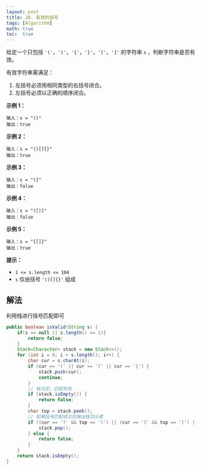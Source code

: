 ```yaml
---
layout: post
title: 20. 有效的括号
tags: [Algorithm]
math: true
toc:  true
---
```


给定一个只包括 `'('`，`')'`，`'{'`，`'}'`，`'['`，`']'` 的字符串 `s` ，判断字符串是否有效。

有效字符串需满足：

1. 左括号必须用相同类型的右括号闭合。
2. 左括号必须以正确的顺序闭合。

**示例 1：**

```
输入：s = "()"
输出：true
```

**示例 2：**

```
输入：s = "()[]{}"
输出：true
```

**示例 3：**

```
输入：s = "(]"
输出：false
```

**示例 4：**

```
输入：s = "([)]"
输出：false
```

**示例 5：**

```
输入：s = "{[]}"
输出：true
```

**提示：**

- `1 <= s.length <= 104`
- `s` 仅由括号 `'()[]{}'` 组成

## 解法

利用栈进行括号匹配即可

```java
public boolean isValid(String s) {
    if(s == null || s.length() <= 1){
        return false;
    }
    Stack<Character> stack = new Stack<>();
    for (int i = 0; i < s.length(); i++) {
        char cur = s.charAt(i);
        if (cur == '(' || cur == '[' || cur == '{') {
            stack.push(cur);
            continue;
        }
        // 栈为空，匹配失败
        if (stack.isEmpty()) {
            return false;
        }
        char top = stack.peek();
        // 如果括号匹配成功则弹出栈顶元素
        if ((cur == ')' && top == '(') || (cur == ']' && top == '[') || (cur == '}' && top == '{')) {
            stack.pop();
        } else {
            return false;
        }
    }
    return stack.isEmpty();
}
```

